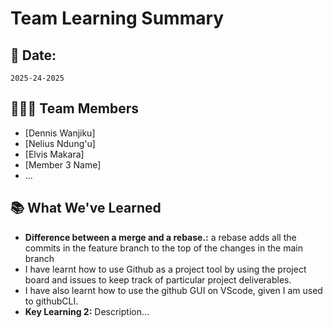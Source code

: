 # Team Learning Summary

## 📅 Date:
`2025-24-2025`

## 🧑‍🤝‍🧑 Team Members
- [Dennis Wanjiku]
- [Nelius Ndung'u]
- [Elvis Makara]
- [Member 3 Name]
- ...

## 📚 What We've Learned


- **Difference between a merge and a rebase.:** a rebase adds all the commits in the feature branch to the top of the changes in the main branch
- I have learnt how to use Github as a project tool by using the project board and issues to keep track of particular project deliverables.
- I have also learnt how to use the github GUI on VScode, given I am used to githubCLI.
- **Key Learning 2:** Description...